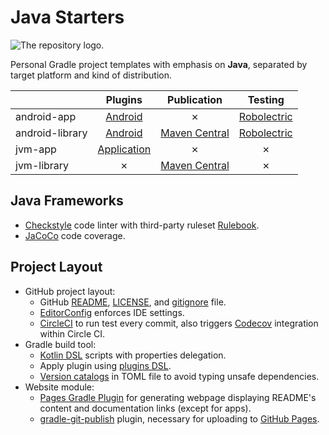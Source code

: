 # Java Starters

![The repository logo.](https://github.com/hendraanggrian/java-starters/raw/assets/logo.png)

Personal Gradle project templates with emphasis on **Java**, separated by target
platform and kind of distribution.

| | Plugins | Publication | Testing
--- | :---: | :---: | :---:
android-app | [Android] | &cross; | [Robolectric]
android-library | [Android] | [Maven Central] | [Robolectric]
jvm-app | [Application] | &cross; | &cross;
jvm-library | &cross; | [Maven Central] | &cross;

## Java Frameworks

- [Checkstyle](https://checkstyle.sourceforge.io/) code linter with third-party
  ruleset [Rulebook](https://github.com/hendraanggrian/rulebook/).
- [JaCoCo](https://docs.gradle.org/current/userguide/jacoco_plugin.html) code
  coverage.

## Project Layout

- GitHub project layout:
  - GitHub [README](https://docs.github.com/en/repositories/managing-your-repositorys-settings-and-features/customizing-your-repository/about-readmes/),
    [LICENSE](https://docs.github.com/en/repositories/managing-your-repositorys-settings-and-features/customizing-your-repository/licensing-a-repository/),
    and [gitignore](https://docs.github.com/en/get-started/getting-started-with-git/ignoring-files/)
    file.
  - [EditorConfig](https://editorconfig.org/) enforces IDE settings.
  - [CircleCI](https://circleci.com/) to run test every commit, also triggers
    [Codecov](https://about.codecov.io/) integration within Circle CI.
- Gradle build tool:
  - [Kotlin DSL](https://docs.gradle.org/current/userguide/kotlin_dsl.html)
    scripts with properties delegation.
  - Apply plugin using [plugins DSL](https://docs.gradle.org/current/userguide/plugins.html).
  - [Version catalogs](https://docs.gradle.org/current/userguide/platforms.html)
    in TOML file to avoid typing unsafe dependencies.
- Website module:
  - [Pages Gradle Plugin](https://github.com/hendraanggrian/pages-gradle-plugin/)
    for generating webpage displaying README's content and documentation links
    (except for apps).
  - [gradle-git-publish](https://github.com/ajoberstar/gradle-git-publish/)
    plugin, necessary for uploading to [GitHub Pages](https://pages.github.com/).

[Application]: https://docs.gradle.org/current/userguide/application_plugin.html
[Android]: https://developer.android.com/studio/build/
[Maven Central]: https://search.maven.org/
[Robolectric]: http://robolectric.org/

